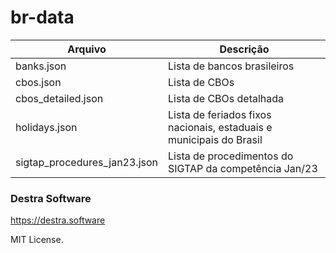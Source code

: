# br-data

| Arquivo | Descrição |
|---------|-----------|
| banks.json | Lista de bancos brasileiros |
| cbos.json | Lista de CBOs |
| cbos_detailed.json | Lista de CBOs detalhada |
| holidays.json | Lista de feriados fixos nacionais, estaduais e municipais do Brasil |
| sigtap_procedures_jan23.json | Lista de procedimentos do SIGTAP da competência Jan/23 |

### Destra Software
https://destra.software

MIT License.

